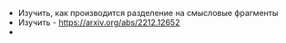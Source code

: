 - Изучить, как производится разделение на смысловые фрагменты
- Изучить - https://arxiv.org/abs/2212.12652
-
